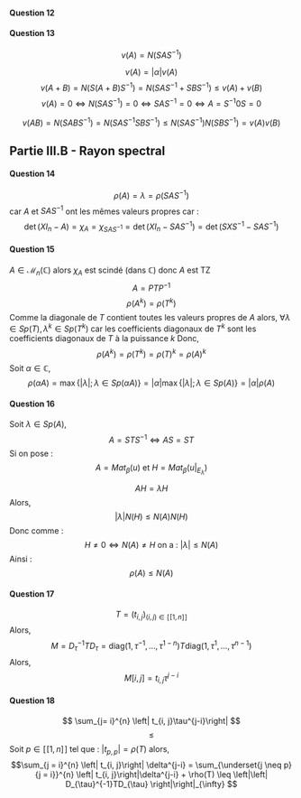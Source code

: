 #### Question 12
#### Question 13
$$v(A) = N(SAS^{-1})$$

$$v(A) = \left| \alpha\right| v(A)$$
$$v(A+B) = N(S(A+B)S^{-1})= N(SAS^{-1} + SBS^{-1}) \leq v(A) + v(B) $$
$$v(A) = 0 \Leftrightarrow N(SAS^{-1}) = 0 \Leftrightarrow SAS^{-1} = 0 \Leftrightarrow A = S^{-1}0S = 0$$

$$v(AB) = N(SABS^{-1}) = N(SAS^{-1}SBS^{-1}) \leq N(SAS^{-1}) N(SBS^{-1}) = v(A)v(B)$$

## Partie III.B - Rayon spectral
#### Question 14
$$\rho(A) = \lambda = \rho(SAS^{-1})$$
car $A$ et $SAS^{-1}$ ont les mêmes valeurs propres car : 
$$\det(XI_{n}-A)  = \chi_{A} = \chi_{SAS^{-1}} = \det(XI_{n}-SAS^{-1}) = \det(SXS^{-1}- SAS^{-1})$$

#### Question 15
$A \in \mathcal{M}_{n}(\mathbb{C})$ alors $\chi_{A}$ est scindé (dans $\mathbb{C}$) donc $A$ est TZ
$$A = PTP^{-1}$$
$$\rho(A^{k}) = \rho(T^{k})$$
Comme la diagonale de $T$ contient toutes les valeurs propres de $A$ alors, $\forall \lambda \in Sp(T), \lambda^{k} \in Sp(T^{k})$ car les coefficients diagonaux de $T^{k}$ sont les coefficients diagonaux de $T$ à la puissance $k$
Donc,
$$\rho(A^{k}) = \rho(T^{k}) = \rho(T)^{k} = \rho(A)^{k}$$
Soit $\alpha \in \mathbb{C}$, 
$$\rho(\alpha A) = \max\{ \left| \lambda\right| ; \lambda \in Sp(\alpha A) \} = \left| \alpha\right|\max\{  \left| \lambda\right| ; \lambda \in Sp(A) \} = \left| \alpha\right| \rho(A) $$

#### Question 16
Soit $\lambda \in Sp(A)$, 
$$A = STS^{-1} \Leftrightarrow AS = ST$$
Si on pose : 
$$A = Mat_{\beta}(u) \text{ et } H=Mat_{\beta}(u|_{E_{\lambda}})$$

$$AH =\lambda H $$
Alors, 
$$\left| \lambda\right|N(H) \leq N(A)N(H)$$
Donc comme : 
$$H \neq 0 \Leftrightarrow N(A) \neq H  \text{ on a : } \left| \lambda \right| \leq N(A) $$
Ainsi : 
$$\rho(A) \leq N(A)$$

#### Question 17
$$T = (t_{i, j})_{(i, j) \in [\![1,n]\!]}$$
Alors, 
$$M = D^{-1}_{\tau} T D_{\tau} = \mathrm{diag}(1, \tau^{-1}, \dots, \tau^{1-n})T \mathrm{diag}(1, \tau^{1}, \dots, \tau^{n-1})$$
Alors, 
$$M[i, j] = t_{i, j} \tau^{j-i}$$

#### Question 18
$$ \sum_{j=  i}^{n} \left| t_{i, j}\tau^{j-i}\right| $$
$$\leq  $$
Soit $p \in [\![1, n]\!]$ tel que : $\left| t_{p, p}\right|=\rho(T)$ alors, 
$$\sum_{j = i}^{n} \left| t_{i, j}\right| \delta^{j-i} = \sum_{\underset{j \neq p}{j = i}}^{n} \left| t_{i, j}\right|\delta^{j-i} + \rho(T) \leq \left|\left| D_{\tau}^{-1}TD_{\tau} \right|\right|_{\infty} $$
